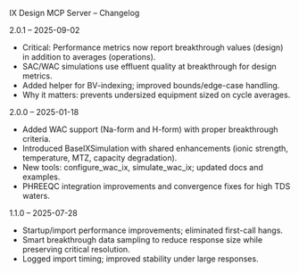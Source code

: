 IX Design MCP Server – Changelog

2.0.1 – 2025-09-02
- Critical: Performance metrics now report breakthrough values (design) in addition to averages (operations).
- SAC/WAC simulations use effluent quality at breakthrough for design metrics.
- Added helper for BV-indexing; improved bounds/edge-case handling.
- Why it matters: prevents undersized equipment sized on cycle averages.

2.0.0 – 2025-01-18
- Added WAC support (Na-form and H-form) with proper breakthrough criteria.
- Introduced BaseIXSimulation with shared enhancements (ionic strength, temperature, MTZ, capacity degradation).
- New tools: configure_wac_ix, simulate_wac_ix; updated docs and examples.
- PHREEQC integration improvements and convergence fixes for high TDS waters.

1.1.0 – 2025-07-28
- Startup/import performance improvements; eliminated first-call hangs.
- Smart breakthrough data sampling to reduce response size while preserving critical resolution.
- Logged import timing; improved stability under large responses.
